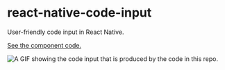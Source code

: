 # react-native-code-input
User-friendly code input in React Native.

[See the component code.](https://github.com/thoughtbot/react-native-code-input/blob/main/app/App.tsx)

<img src="https://raw.githubusercontent.com/thoughtbot/react-native-code-input/main/code_input.gif?token=AJMG6DTO5G5WDS7ANELWI42775SDU" alt="A GIF showing the code input that is produced by the code in this repo." />
